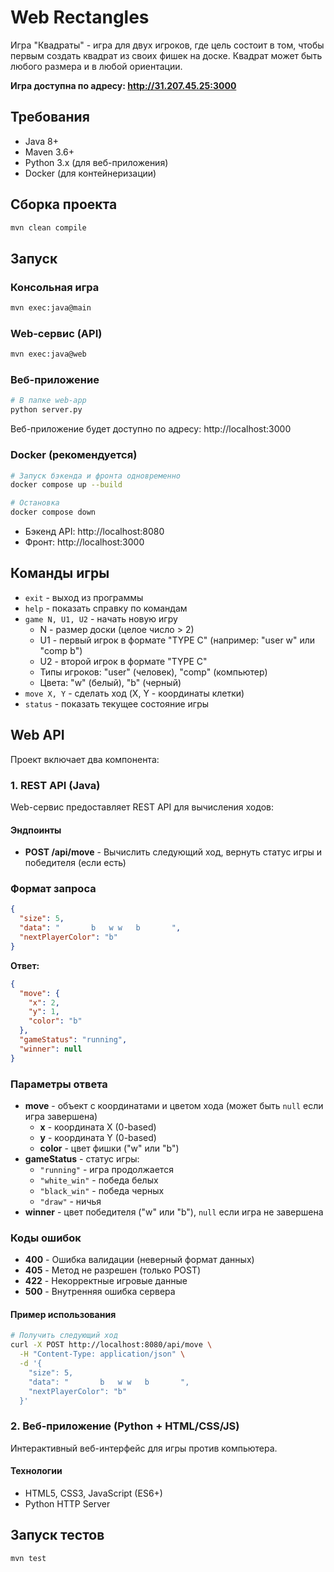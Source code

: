 # Web Rectangles

Игра "Квадраты" - игра для двух игроков, где цель состоит в том, чтобы первым создать квадрат из своих фишек на доске. Квадрат может быть любого размера и в любой ориентации.


**Игра доступна по адресу: http://31.207.45.25:3000**

## Требования

- Java 8+
- Maven 3.6+
- Python 3.x (для веб-приложения)
- Docker (для контейнеризации)

## Сборка проекта

```bash
mvn clean compile
```

## Запуск

### Консольная игра
```bash
mvn exec:java@main
```

### Web-сервис (API)
```bash
mvn exec:java@web
```

### Веб-приложение
```bash
# В папке web-app
python server.py
```

Веб-приложение будет доступно по адресу: http://localhost:3000

### Docker (рекомендуется)
```bash
# Запуск бэкенда и фронта одновременно
docker compose up --build

# Остановка
docker compose down
```

- Бэкенд API: http://localhost:8080
- Фронт: http://localhost:3000

## Команды игры

- `exit` - выход из программы
- `help` - показать справку по командам
- `game N, U1, U2` - начать новую игру
  - N - размер доски (целое число > 2)
  - U1 - первый игрок в формате "TYPE C" (например: "user w" или "comp b")
  - U2 - второй игрок в формате "TYPE C"
  - Типы игроков: "user" (человек), "comp" (компьютер)
  - Цвета: "w" (белый), "b" (черный)
- `move X, Y` - сделать ход (X, Y - координаты клетки)
- `status` - показать текущее состояние игры

## Web API

Проект включает два компонента:

### 1. REST API (Java)
Web-сервис предоставляет REST API для вычисления ходов:

#### Эндпоинты

- **POST /api/move** - Вычислить следующий ход, вернуть статус игры и победителя (если есть)

### Формат запроса

```json
{
  "size": 5,
  "data": "       b   w w   b       ",
  "nextPlayerColor": "b"
}
```

**Ответ:**
```json
{
  "move": {
    "x": 2,
    "y": 1,
    "color": "b"
  },
  "gameStatus": "running",
  "winner": null
}
```

### Параметры ответа

- **move** - объект с координатами и цветом хода (может быть `null` если игра завершена)
  - **x** - координата X (0-based)
  - **y** - координата Y (0-based) 
  - **color** - цвет фишки ("w" или "b")
- **gameStatus** - статус игры:
  - `"running"` - игра продолжается
  - `"white_win"` - победа белых
  - `"black_win"` - победа черных
  - `"draw"` - ничья
- **winner** - цвет победителя ("w" или "b"), `null` если игра не завершена

### Коды ошибок

- **400** - Ошибка валидации (неверный формат данных)
- **405** - Метод не разрешен (только POST)
- **422** - Некорректные игровые данные
- **500** - Внутренняя ошибка сервера

#### Пример использования

```bash
# Получить следующий ход
curl -X POST http://localhost:8080/api/move \
  -H "Content-Type: application/json" \
  -d '{
    "size": 5,
    "data": "       b   w w   b       ",
    "nextPlayerColor": "b"
  }'
```

### 2. Веб-приложение (Python + HTML/CSS/JS)
Интерактивный веб-интерфейс для игры против компьютера.

#### Технологии
- HTML5, CSS3, JavaScript (ES6+)
- Python HTTP Server

## Запуск тестов

```bash
mvn test
```
